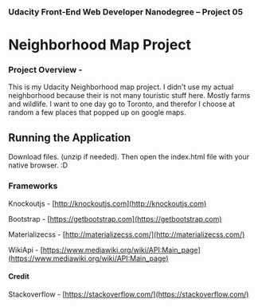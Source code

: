 ### Udacity Front-End Web Developer Nanodegree – Project 05

# Neighborhood Map Project

### Project Overview -

This is my Udacity Neighborhood map project. I didn't use my actual neighborhood because their is not many touristic stuff here. Mostly farms and wildlife.
I want to one day go to Toronto, and therefor I choose at random a few places that popped up on google maps.
<br>

## Running the Application
Download files. (unzip if needed). Then open the index.html file with your native browser. :D

### Frameworks
Knockoutjs - [http://knockoutjs.com](http://knockoutjs.com)

Bootstrap - [https://getbootstrap.com](https://getbootstrap.com)

Materializecss - [http://materializecss.com/](http://materializecss.com/)

WikiApi - [https://www.mediawiki.org/wiki/API:Main_page](https://www.mediawiki.org/wiki/API:Main_page)

#### Credit
Stackoverflow - [https://stackoverflow.com/](https://stackoverflow.com/)

